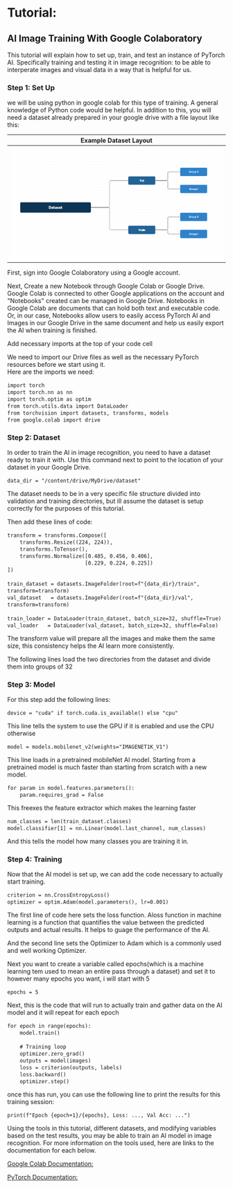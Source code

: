 ---
---
# Tutorial:  
## AI Image Training With Google Colaboratory  
This tutorial will explain how to set up, train, and test an instance of PyTorch AI. Specifically training and testing it in image recognition: to be able to interperate images and visual data in a way that is helpful for us.
### Step 1: Set Up  

we will be using python in google colab for this type of training. A general knowledge of Python code would be helpful. In addition to this, you will need a dataset already prepared in your google drive with a file layout like this: 

| Example Dataset Layout
| -----------------------------------------
| ![example_dataset](./images/Dataset.PNG)


  First, sign into Google Colaboratory using a Google account.  
  
  Next, Create a new Notebook through Google Colab or Google Drive. Google Colab is connected to other Google applications on the account and "Notebooks" created can be managed in Google Drive. Notebooks in Google Colab are documents that can hold both text and executable code. Or, in our case, Notebooks allow users to easily access PyTorch AI and Images in our Google Drive in the same document and help us easily export the AI when training is finished.

Add necessary imports at the top of your code cell

We need to import our Drive files as well as the necessary PyTorch resources before we start using it.   
Here are the imports we need:  

```
import torch
import torch.nn as nn
import torch.optim as optim
from torch.utils.data import DataLoader
from torchvision import datasets, transforms, models
from google.colab import drive
```

### Step 2: Dataset
In order to train the AI in image recognition, you need to have a dataset ready to train it with. Use this command next to point to the location of your dataset in your Google Drive.
```
data_dir = "/content/drive/MyDrive/dataset"
```

The dataset needs to be in a very specific file structure divided into validation and training directories, but ill assume the dataset is setup correctly for the purposes of this tutorial.

Then add these lines of code:
```
transform = transforms.Compose([
    transforms.Resize((224, 224)), 
    transforms.ToTensor(), 
    transforms.Normalize([0.485, 0.456, 0.406], 
                         [0.229, 0.224, 0.225])
])

train_dataset = datasets.ImageFolder(root=f"{data_dir}/train", transform=transform)
val_dataset   = datasets.ImageFolder(root=f"{data_dir}/val", transform=transform)

train_loader = DataLoader(train_dataset, batch_size=32, shuffle=True)
val_loader   = DataLoader(val_dataset, batch_size=32, shuffle=False)
```
The transform value will prepare all the images and make them the same size, this consistency helps the AI learn more consistently. 

The following lines load the two directories from the dataset and divide them into groups of 32

### Step 3: Model

For this step add the following lines:
```
device = "cuda" if torch.cuda.is_available() else "cpu"
```
This line tells the system to use the GPU if it is enabled and use the CPU otherwise
```
model = models.mobilenet_v2(weights="IMAGENET1K_V1")
```
This line loads in a pretrained mobileNet AI model. Starting from a pretrained model is much faster than starting from scratch with a new model.

```
for param in model.features.parameters():
    param.requires_grad = False
```
This freexes the feature extractor which makes the learning faster

```
num_classes = len(train_dataset.classes)
model.classifier[1] = nn.Linear(model.last_channel, num_classes)
```
And this tells the model how many classes you are training it in.

### Step 4: Training

Now that the AI model is set up, we can add the code necessary to actually start training.

```
criterion = nn.CrossEntropyLoss()
optimizer = optim.Adam(model.parameters(), lr=0.001)
```
The first line of code here sets the loss function. Aloss function in machine learning is a function that quantifies the value between the predicted outputs and actual results. It helps to guage the performance of the AI.

And the second line sets the Optimizer to Adam which is a commonly used and well working Optimizer.

Next you want to create a variable called epochs(which is a machine learning tem used to mean an entire pass through a dataset) and set it to however many epochs you want, i will start with 5

```
epochs = 5
```
Next, this is the code that will run to actually train and gather data on the AI model and it will repeat for each epoch

```
for epoch in range(epochs):
    model.train()
    
    # Training loop
    optimizer.zero_grad()
    outputs = model(images)
    loss = criterion(outputs, labels)
    loss.backward()
    optimizer.step()
```
once this has run, you can use the following line to print the results for this training session:

```
print(f"Epoch {epoch+1}/{epochs}, Loss: ..., Val Acc: ...")
```

Using the tools in this tutorial, different datasets, and modifying variables based on the test results, you may be able to train an AI model in image recognition. For more information on the tools used, here are links to the documentation for each below.

[Google Colab Documentation: ](https://docs.cloud.google.com/colab/docs)

[PyTorch Documentation: ](https://docs.pytorch.org/docs/stable/index.html)